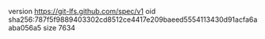 version https://git-lfs.github.com/spec/v1
oid sha256:787f5f9889403302cd8512ce4417e209baeed5554113430d91acfa6aaba056a5
size 7634

